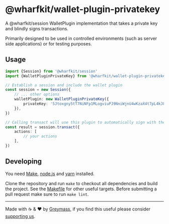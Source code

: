 # @wharfkit/wallet-plugin-privatekey

A @wharfkit/session WalletPlugin implementation that takes a private key and blindly signs transactions.

Primarily designed to be used in controlled environments (such as server side applications) or for testing purposes.

## Usage

```ts
import {Session} from '@wharfkit/session'
import {WalletPluginPrivateKey} from '@wharfkit/wallet-plugin-privatekey'

// Establish a session and include the wallet plugin
const session = new Session({
    // ... other options
    walletPlugin: new WalletPluginPrivateKey({
        privateKey: '5Jtoxgny5tT7NiNFp1MLogviuPJ9NniWjnU4wKzaX4t7pL4kJ8s',
    }),
})

// Calling transact will use this plugin to automatically sign with the provided key
const result = session.transact({
    actions: [
        // your actions
    ],
})
```

## Developing

You need [Make](https://www.gnu.org/software/make/), [node.js](https://nodejs.org/en/) and [yarn](https://classic.yarnpkg.com/en/docs/install) installed.

Clone the repository and run `make` to checkout all dependencies and build the project. See the [Makefile](./Makefile) for other useful targets. Before submitting a pull request make sure to run `make lint`.

---

Made with ☕️ & ❤️ by [Greymass](https://greymass.com), if you find this useful please consider [supporting us](https://greymass.com/support-us).
